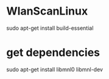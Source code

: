 # WlanScanLinux


sudo apt-get install build-essential
# get dependencies
sudo apt-get install libmnl0 libmnl-dev